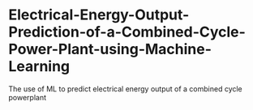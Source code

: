 # Electrical-Energy-Output-Prediction-of-a-Combined-Cycle-Power-Plant-using-Machine-Learning
The use of ML to predict electrical energy output of a combined cycle powerplant
